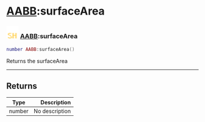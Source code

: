 # [AABB](../aabb/README.md):surfaceArea

### <img src="../../.gitbook/assets/shared.png" width="32" height="32" /> [AABB](../aabb/README.md):surfaceArea

```lua
number AABB:surfaceArea()
```

Returns the surfaceArea<br>

-----------------
## Returns

| Type   | Description |
| ------ | ----------: |
| number | No description |
